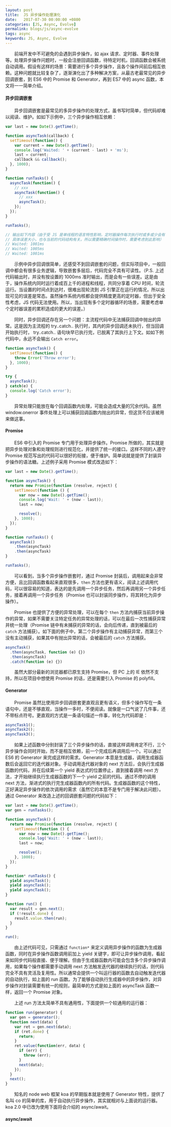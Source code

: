 ```yaml
---
layout: post
title:  JS 异步操作处理演化
date:   2017-07-30 00:00:00 +0800
categories: [JS, Async, Evolve]
permalink: blogs/js/async-evolve
tags: async
keywords: JS, Async, Evolve
---
```


　　前端开发中不可避免的会遇到异步操作，如 ajax 请求、定时器、事件处理等。处理异步操作问题时，一般会注册回调函数，待特定时机，回调函数会被系统自动调用。假设有这样的场景：需要进行多个异步操作，且各个操作间前后相互依赖。这种问题就比较复杂了，逐渐演化出了多种解决方案，从最古老最常见的异步回调嵌套，到 ES6 中的 Promise 和 Generator，再到 ES7 中的 async 函数，本文将一一简单介绍。

#### 异步回调嵌套 ####

　　异步回调嵌套是最常见的多异步操作的处理方式，虽书写时简单，但代码却难以阅读、维护。如如下示例中，三个异步操作相互依赖：
 
``` javascript
var last = new Date().getTime();

function asyncTask(callback) {
  setTimeout(function() {
    var current = new Date().getTime();
    console.log('Waited: ' + (current - last) + 'ms');
    last = current;
    callback && callback();
  }, 1000);
}

function runTasks() {
  asyncTask(function() {
    // xxx
    asyncTask(function() {
      // xxx
      asyncTask();
    });
  });
}

runTasks();

// 输出如下内容（由于受 JS 是单线程的语言特性影响，定时器操作每次执行时或多或少会有误差，
// 具体误差大小，也与当前的代码结构有关。所以需要精确时间操作时，需要考虑到此影响）
// Waited: 1001ms
// Waited: 1005ms
// Waited: 1001ms
```

　　示例中异步回调很简单，还感受不到回调嵌套的问题，但实际项目中，一般回调中都会有很多业务逻辑，导致嵌套多层后，代码完全不具有可读性。（P.S. 上述代码输出时，并没有按设置的 1000ms 准时输出，而是会有一些误差。这是由于，操作系统内同时运行着成百上千的进程和线程，共同分享着 CPU 时间，轮流运行。当设置的时间点到达时，很难出现轮流到 JS 引擎正在运行的情况，所以出现可见的误差是常态。虽然操作系统内核都会提供精度更高的定时器，但出于安全性考虑，JS 代码无法使用。所以，当出现有多个定时器循环的场景，需要考虑单个定时器误差的累积造成的更大的误差。）

　　同时，异步回调还存在另一个问题：主流程代码中无法捕获回调中抛出的异常。这是因为主流程的 try..catch.. 执行时，其内的异步回调还未执行，但当回调开始执行时， try..catch.. 语句块早已执行完，已脱离了其执行上下文。如如下例代码中，永远不会输出 `Catch error`。

``` javascript
function asyncTask() {
  setTimeout(function() {
    throw Error('Throw error');
  }, 1000);
}

try {
  asyncTask();
} catch(e) {
  console.log('Catch error');
}
```

　　异常处理只能放在每个回调函数内处理，可能会造成大量的冗余代码。虽然 window.onerror 事件处理上可以捕获回调函数内抛出的异常，但这货不应该被用来做这事。

#### Promise ####

　　ES6 中引入的 Promise 专门用于处理异步操作。Promise 所做的，其实就是把异步处理对象和处理规则进行规范化，并提供了统一的接口。这样不同的人遵守 Promise 规范写出的代码可以很好的衔接，便于维护。简单说就是提供了封装异步操作的语法糖。上述例子采用 Promise 模式改造如下：

``` javascript
var last = new Date().getTime();

function asyncTask() {
  return new Promise(function (resolve, reject) {
    setTimeout(function () {
      var now = new Date().getTime();
      console.log('Wait: ' + (now - last));
      last = now;

      resolve();
    }, 1000);
  });
}

function runTasks() {
  asyncTask()
    .then(asyncTask)
    .then(asyncTask)
}

runTasks();
```

　　可以看到，当多个异步操作嵌套时，通过 Promise 封装后，调用起来会非常方便，且比回调函数看起来直观很多，`then` 方法也更有语义，阅读上述调用代码，可以很容易的知道，表达的是先调用一个异步任务，然后再调用另一个异步任务，接着再调用一个异步任务（Promise 也可以封装同步操作，将其转化为异步操作）。

　　Promise 也提供了方便的异常处理，可以在每个 `then` 方法内捕获当前异步操作的异常，如果不需要关注特定任务的异常处理的话，可以在最后一次性捕获异常并统一处理（Promise 链中有未捕获的异常的话，会向后传递，直到被最后的 `catch` 方法捕获）。如下面的例子中，第二个异步操作有主动捕获异常，而第三个没有主动捕获，如果其中有抛出异常的话，会被最后的 `catch` 方法捕获。

``` javascript
asyncTask()
  .then(asyncTask, function (e) {})
  .then(asyncTask)
  .catch(function (e) {})
```

　　虽然大部分最新的浏览器都已原生支持 Promise，但 PC 上的 IE 依然不支持，所以在项目中想使用 Promise 的话，还是需要引入 Promise 的 polyfill。

#### Generator ####

　　Promise 虽然比使用异步回调嵌套更直观且更有语义，但多个操作写在一条语句中，还是不够直观，当操作一多时，不便阅读。就像是一口气说了几件事，还不带标点符号。更直观的方式是一条语句描述一件事，转化为代码即是：

``` javascript
asyncTask1();
asyncTask2();
asyncTask3();
```

　　如果上述函数中分别封装了三个异步操作的话，直接这样调用肯定不行，三个异步操作会同时开始，而不是相互依赖，前一个完成后再调用后一个。可以通过 ES6 的 Generator 来完成这样的需求。Generator 本意是生成器，调用生成器函数后会返回它的迭代器对象。手动调用迭代器对象的 next 方法后，会执行生成器函数的代码，并在后续第一个 yield 表达式的位置停止，直到接着调用 next 方法，才开始继续执行生成器函数的下一个 yield 之前的代码。通过不停的调用 next 方法，渐进式的执行完生成器函数内的所有代码。生成器函数的这个特性，正好满足异步操作的依次调用的需求（虽然它的本意不是专门用于解决此问题）。通过 Generator 来改造上述的回调嵌套问题的代码如下：

``` javascript
var last = new Date().getTime();
var gen = runTasks();

function asyncTask() {
  return new Promise(function (resolve, reject) {
    setTimeout(function () {
      var now = new Date().getTime();
      console.log('Wait: ' + (now - last));
      last = now;

      resolve();
    }, 1000);
  });
}

function* runTasks() {
  yield asyncTask();
  yield asyncTask();
  yield asyncTask();
}

function run() {
  var result = gen.next();
  if (!result.done) {
    result.value.then(run);
  }
}

run();
```

　　由上述代码可见，只需通过 `function*` 来定义调用异步操作的函数为生成器函数，同时在异步操作函数调用前加上 yield 关键字，即可让异步操作调用，看起来如同步代码般直接、便于理解。但由于生成器函数内可能会包含多个异步操作调用，如果每个操作都需要手动调用 next 方法触发迭代器的继续执行的话，则代码完全不具有灵活及复用性。所以通常会提供一个叫运行器的函数去自动触发迭代器的自动执行，如上面的 run 函数。为了能够自动执行生成器中的异步操作，对异步操作对封装需要有统一的规则，最简单的方式是如上面的 asyncTask 函数一样，返回一个 Promise 对象。

　　上述 run 方法太简单不具有通用性，下面提供一个较通用的运行器：

``` javascript
function run(generator) {
  var gen = generator();
  function next(data) {
    var ret = gen.next(data);
    if (ret.done) {
      return;
    }
    ret.value(function(err, data) {
      if (err) {
        throw (err);
      }
      next(data);
    });
  }
  next();
}
```

　　知名的 node web 框架 koa 的早期版本就是使用了 Generator 特性，提供了名叫 co 的简单的库，用于自动执行异步操作，其实就相对与上面说的运行器。koa 2.0 中已改为使用下面将会介绍的 async/await。

#### async/await ####
